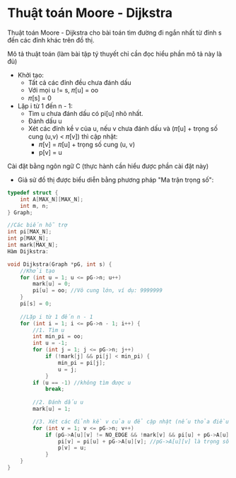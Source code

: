 # Thuật toán Moore - Dijkstra

Thuật toán Moore - Dijkstra cho bài toán tìm đường đi ngắn nhất từ đỉnh s đến các đỉnh khác trên đồ thị.

Mô tả thuật toán (làm bài tập tý thuyết chỉ cần đọc hiểu phần mô tả này là đủ)

- Khởi tạo:
  - Tất cả các đỉnh đều chưa đánh dấu
  - Với mọi u != s, 𝜋[u] = oo
  - 𝜋[s] = 0
- Lặp i từ 1 đến n - 1:
  - Tìm u chưa đánh dấu có pi[u] nhỏ nhất.
  - Đánh dấu u
  - Xét các đỉnh kề v của u, nếu v chưa đánh dấu và (𝜋[u] + trọng số cung (u,v) < 𝜋[v]) thì cập nhật:
    - 𝜋[v] = 𝜋[u] + trọng số cung (u, v)
    - p[v] = u


Cài đặt bằng ngôn ngữ C (thực hành cần hiểu được phần cài đặt này)
- Giả sử đồ thị được biểu diễn bằng phương pháp "Ma trận trọng số":

```c
typedef struct {
    int A[MAX_N][MAX_N];
    int m, n;
} Graph;

//Các biến hỗ trợ
int pi[MAX_N];
int p[MAX_N];
int mark[MAX_N];
Hàm Dijkstra:

void Dijkstra(Graph *pG, int s) {
    //Khởi tạo
    for (int u = 1; u <= pG->n; u++)
        mark[u] = 0;
        pi[u] = oo; //Vô cung lớn, ví dụ: 9999999
    }
    pi[s] = 0;
    
    //Lặp i từ 1 đến n - 1
    for (int i = 1; i <= pG->n - 1; i++) {
        //1. Tìm u
        int min_pi = oo;
        int u = -1;
        for (int j = 1; j <= pG->n; j++)
            if (!mark[j] && pi[j] < min_pi) {
                min_pi = pi[j];
                u = j;
            }
        if (u == -1) //không tìm được u
            break;
            
        //2. Đánh dấu u
        mark[u] = 1;

        //3. Xét các đỉnh kề v của u để cập nhật (nếu thỏa điều kiện)
        for (int v = 1; v <= pG->n; v++)
            if (pG->A[u][v] != NO_EDGE && !mark[v] && pi[u] + pG->A[u][v] < pi[v]) {
                pi[v] = pi[u] + pG->A[u][v]; //pG->A[u][v] là trọng số của cung (u,v)
                p[v] = u;
            }
    }
}
```
